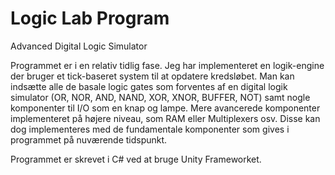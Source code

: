 # Logic Lab Program
 Advanced Digital Logic Simulator

Programmet er i en relativ tidlig fase. Jeg har implementeret en logik-engine der bruger et tick-baseret system til at opdatere kredsløbet. Man kan indsætte alle de basale logic gates som forventes af en digital logik simulator (OR, NOR, AND, NAND, XOR, XNOR, BUFFER, NOT) samt nogle komponenter til I/O som en knap og lampe. Mere avancerede komponenter implementeret på højere niveau, som RAM eller Multiplexers osv. Disse kan dog implementeres med de fundamentale komponenter som gives i programmet på nuværende tidspunkt.

Programmet er skrevet i C# ved at bruge Unity Frameworket. 

